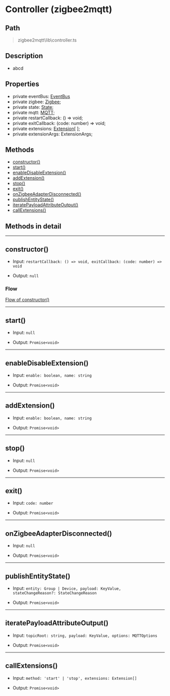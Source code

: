 # Controller (zigbee2mqtt)

## Path
> zigbee2mqtt\lib\controller.ts

## Description
- abcd

## Properties
- private eventBus: [EventBus]()
- private zigbee: [Zigbee]();
- private state: [State]();
- private mqtt: [MQTT]();
- private restartCallback: () => void;
- private exitCallback: (code: number) => void;
- private extensions: [Extension]()[ ];
- private extensionArgs: ExtensionArgs;


## Methods
- [constructor()]()
- [start()]()
- [enableDisableExtension()]()
- [addExtension()]()
- [stop()]()
- [exit()]()
- [onZigbeeAdapterDisconnected()]()
- [publishEntityState()]()
- [iteratePayloadAttributeOutput()]()
- [callExtensions()]()

## Methods in detail
---
## constructor()
- Input: `restartCallback: () => void, exitCallback: (code: number) => void`

- Output: `null`

### Flow

[Flow of constructor()](../sub_flow/4_declare_instance_controller_of_zigbee2mqtt.md)

---

## start()
- Input: `null`

- Output: `Promise<void>`

---

## enableDisableExtension()
- Input: `enable: boolean, name: string`

- Output: `Promise<void>`

---

## addExtension()
- Input: `enable: boolean, name: string`

- Output: `Promise<void>`

---

## stop()
- Input: `null`

- Output: `Promise<void>`

---

## exit()
- Input: `code: number`

- Output: `Promise<void>`

---

## onZigbeeAdapterDisconnected()
- Input: `null`

- Output: `Promise<void>`

---

## publishEntityState()
- Input: `entity: Group | Device, payload: KeyValue, stateChangeReason?: StateChangeReason`

- Output: `Promise<void>`

---

## iteratePayloadAttributeOutput()
- Input: `topicRoot: string, payload: KeyValue, options: MQTTOptions`

- Output: `Promise<void>`

---

## callExtensions()
- Input: `method: 'start' | 'stop', extensions: Extension[]`

- Output: `Promise<void>`




